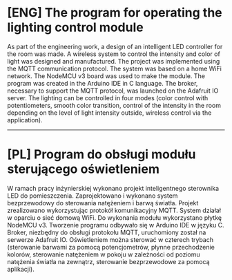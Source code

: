 # [ENG] The program for operating the lighting control module


As part of the engineering work, a design of an intelligent LED controller for the room was made. A wireless system to control the intensity and color of light was designed and manufactured. The project was implemented using the MQTT communication protocol. The system was based on a home WiFi network. The NodeMCU v3 board was used to make the module.
The program was created in the Arduino IDE in C language. The broker, necessary to support the MQTT protocol, was launched on the Adafruit IO server. The lighting can be controlled in four modes (color control with potentiometers, smooth color transition, control of the intensity in the room depending on the level of light intensity outside, wireless control via the application).

_______________________________________________________________________________________________________________________________________________________________________

# [PL] Program do obsługi modułu sterującego oświetleniem


W ramach pracy inżynierskiej wykonano projekt inteligentnego sterownika LED do pomieszczenia. Zaprojektowano i wykonano system bezprzewodowy do sterowania natężeniem i barwą światła. Projekt zrealizowano wykorzystując protokół komunikacyjny MQTT. System działał w oparciu o sieć domową WiFi. Do wykonania modułu wykorzystano płytkę NodeMCU v3. 
Tworzenie programu odbywało się w Arduino IDE w języku C. Broker, niezbędny do obsługi protokołu MQTT, uruchomiony został na serwerze Adafruit IO. Oświetleniem można sterować w czterech trybach (sterowanie barwami za pomocą potencjometrów, płynne przechodzenie kolorów, sterowanie natężeniem w pokoju w zależności od poziomu natężenia światła na zewnątrz, sterowanie bezprzewodowe za pomocą aplikacji).
